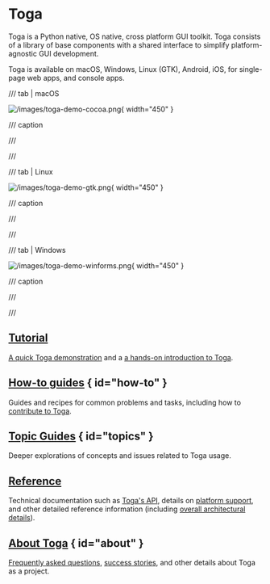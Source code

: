 # Toga

Toga is a Python native, OS native, cross platform GUI toolkit. Toga
consists of a library of base components with a shared interface to
simplify platform-agnostic GUI development.

Toga is available on macOS, Windows, Linux (GTK), Android, iOS, for
single-page web apps, and console apps.

/// tab | macOS

![/images/toga-demo-cocoa.png](/images/toga-demo-cocoa.png){ width="450" }

/// caption

///

<!-- TODO: Update alt text -->

///

/// tab | Linux

![/images/toga-demo-gtk.png](/images/toga-demo-gtk.png){ width="450" }

/// caption

///

<!-- TODO: Update alt text -->

///

/// tab | Windows

![/images/toga-demo-winforms.png](/images/toga-demo-winforms.png){ width="450" }

/// caption

///

<!-- TODO: Update alt text -->

///

## [Tutorial](tutorial)

[A quick Toga demonstration](tutorial/get-started) and a
[a hands-on introduction to Toga](tutorial).

## [How-to guides](how-to) { id="how-to" }

Guides and recipes for common problems and tasks, including how to
[contribute to Toga](how-to/contribute).

## [Topic Guides](topics) { id="topics" }

Deeper explorations of concepts and issues related to Toga usage.

## [Reference](reference)

Technical documentation such as
[Toga's API](reference/api), details on [platform support](reference/platforms),
and other detailed reference information (including
[overall architectural details](reference/internals)).

## [About Toga](about) { id="about" }

[Frequently asked questions](about/faq),
[success stories](about/success), and
other details about Toga as a project.
